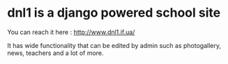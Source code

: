 # dnl1 is a django powered school site
You can reach it here : http://www.dnl1.if.ua/

It has wide functionality that can be edited by admin such as photogallery, news, teachers and a lot of more.
